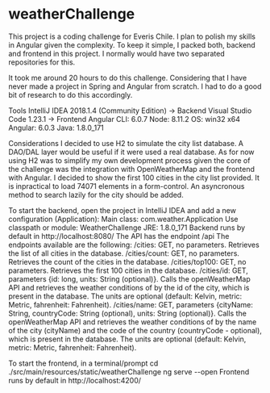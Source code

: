 # weatherChallenge

This project is a coding challenge for Everis Chile.
I plan to polish my skills in Angular given the complexity.
To keep it simple, I packed both, backend and frontend in this project. I normally would have two separated repositories for this.

It took me around 20 hours to do this challenge. Considering that I have never made a project in Spring and Angular from scratch. I had to do a good bit of research to do this accordingly.

Tools
IntelliJ IDEA 2018.1.4 (Community Edition) -> Backend
Visual Studio Code 1.23.1 -> Frontend
Angular CLI: 6.0.7
Node: 8.11.2
OS: win32 x64
Angular: 6.0.3
Java: 1.8.0_171

Considerations
I decided to use H2 to simulate the city list database. A DAO/DAL layer would be useful if it were used a real database. As for now using H2 was to simplify my own development process given the core of the challenge was the integration with OpenWeatherMap and the frontend with Angular.
I decided to show the first 100 cities in the city list provided. It is inpractical to load 74071 elements in a form-control. An asyncronous method to search lazily for the city should be added.

To start the backend, open the project in IntelliJ IDEA and add a new configuration (Application):
Main class: com.weather.Application
Use classpath or module: WeatherChallenge
JRE: 1.8.0_171
Backend runs by default in http://localhost:8080/
The API has the endpoint /api
The endpoints available are the following:
/cities: GET, no parameters. Retrieves the list of all cities in the database.
/cities/count: GET, no parameters. Retrieves the count of the cities in the database.
/cities/top100: GET, no parameters. Retrieves the first 100 cities in the database.
/cities/id: GET, parameters {id: long, units: String (optional)}. Calls the openWeatherMap API and retrieves the weather conditions of by the id of the city, which is present in the database. The units are optional (default: Kelvin, metric: Metric, fahrenheit: Fahrenheit).
/cities/name: GET, parameters {cityName: String, countryCode: String (optional), units: String (optional)}. Calls the openWeatherMap API and retrieves the weather conditions of by the name of the city (cityName) and the code of the country (countryCode - optional), which is present in the database. The units are optional (default: Kelvin, metric: Metric, fahrenheit: Fahrenheit).

To start the frontend, in a terminal/prompt
cd ./src/main/resources/static/weatherChallenge
ng serve --open
Frontend runs by default in http://localhost:4200/

